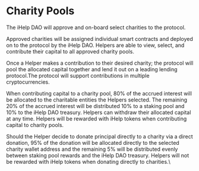 # Charity Pools

The iHelp DAO will approve and on-board select charities to the protocol.

Approved charities will be assigned individual smart contracts and deployed on to the protocol by the iHelp DAO. Helpers are able to view, select, and contribute their capital to all approved charity pools. &#x20;

Once a Helper makes a contribution to their desired charity; the protocol will pool the allocated capital together and lend it out on a leading lending protocol.The protocol will support contributions in multiple cryptocurrencies.&#x20;

When contributing capital to a charity pool, 80% of the accrued interest will be allocated to the charitable entities the Helpers selected. The remaining 20% of the accrued interest will be distributed 10% to a staking pool and 10% to the iHelp DAO treasury. Helpers can withdraw their allocated capital at any time. Helpers will be rewarded with iHelp tokens when contributing capital to charity pools.&#x20;

Should the Helper decide to donate principal directly to a charity via a direct donation, 95% of the donation will be allocated directly to the selected charity wallet address and the remaining 5% will be distributed evenly between staking pool rewards and the iHelp DAO treasury. Helpers will not be rewarded with iHelp tokens when donating directly to charities.\


##
